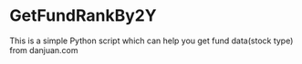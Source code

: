 # GetFundRankBy2Y
This is a simple Python script which can help you get fund data(stock type) from danjuan.com
